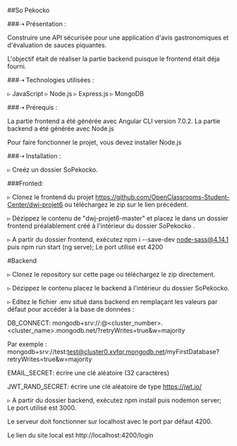 ##So Pekocko

###⇢ Présentation :  


Construire une API sécurisée pour une application d'avis gastronomiques et d'évaluation de sauces piquantes.

L'objectif était de réaliser la partie backend puisque le frontend était déja fourni.

###⇢ Technologies utilisées :

▹ JavaScript
▹ Node.js
▹ Express.js
▹ MongoDB

###⇢ Prérequis :

La partie frontend a été générée avec Angular CLI version 7.0.2. La partie backend a été générée avec Node.js

Pour faire fonctionner le projet, vous devez installer Node.js

###⇢ Installation :

▹ Creéz un dossier SoPekocko.

###Fronted:

▹ Clonez le frontend du projet https://github.com/OpenClassrooms-Student-Center/dwj-projet6 ou téléchargez le zip sur le lien précédent.

▹ Dézippez le contenu de "dwj-projet6-master" et placez le dans un dossier frontend préalablement créé à l'intérieur du dossier SoPekocko .

▹ A partir du dossier frontend, exécutez npm i --save-dev node-sass@4.14.1 puis npm run start (ng serve); Le port utilisé est 4200


#Backend

▹ Clonez le repository sur cette page ou téléchargez le zip directement.

▹ Dézippez le contenu placez le backend à l'intérieur du dossier SoPekocko.

▹ Editez le fichier .env  situé dans backend en remplaçant les valeurs par défaut pour accéder à la base de données :

DB_CONNECT: mongodb+srv://<username>:<password>@<cluster_number>.<cluster_name>.mongodb.net/<databasename>?retryWrites=true&w=majority
  
Par exemple : mongodb+srv://test:test@cluster0.xvfqr.mongodb.net/myFirstDatabase?retryWrites=true&w=majority

EMAIL_SECRET: écrire une clé aléatoire (32 caractères)

JWT_RAND_SECRET: écrire une clé aléatoire de type https://jwt.io/


▹ A partir du dossier backend, exécutez npm install puis nodemon server; Le port utilisé est 3000.


Le serveur doit fonctionner sur localhost avec le port par défaut 4200. 

Le lien du site local est http://localhost:4200/login


